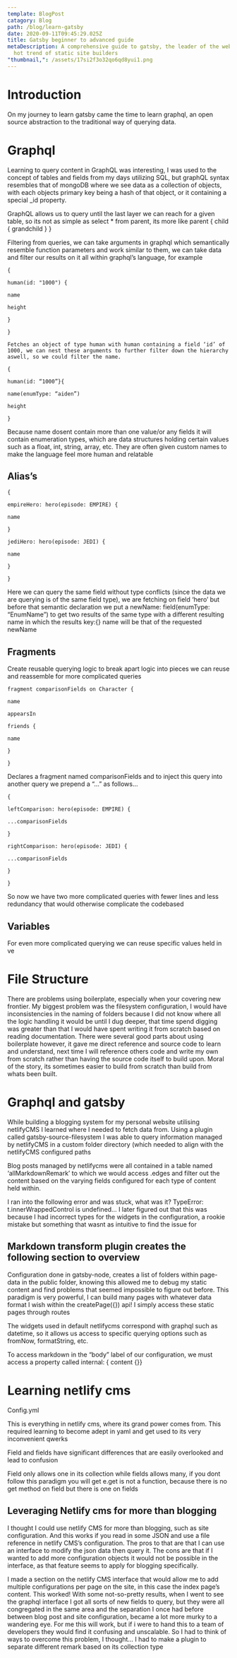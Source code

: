 ```yaml
---
template: BlogPost
catagory: Blog
path: /blog/learn-gatsby
date: 2020-09-11T09:45:29.025Z
title: Gatsby beginner to advanced guide
metaDescription: A comprehensive guide to gatsby, the leader of the webs latest
  hot trend of static site builders
"thumbnail,": /assets/17si2f3o32qo6qd8yui1.png
---
```

<!--StartFragment-->

# Introduction

On my journey to learn gatsby came the time to learn graphql, an open source abstraction to the traditional way of querying data.



# Graphql

Learning to query content in GraphQL was interesting, I was used to the concept of tables and fields from my days utilizing SQL, but graphQL syntax resembles that of mongoDB where we see data as a collection of objects, with each objects primary key being a hash of that object, or it containing a special _id property.



GraphQL allows us to query until the last layer we can reach for a given table, so its not as simple as select * from parent, its more like parent { child { grandchild } }



Filtering from queries, we can take arguments in graphql which semantically resemble function parameters and work similar to them, we can take data and filter our results on it all within graphql’s language, for example

`{`

`human(id: "1000") {`

`name`

`height`

`}`

`}`

`Fetches an object of type human with human containing a field ‘id’ of 1000, we can nest these arguments to further filter down the hierarchy aswell, so we could filter the name.`

`{`

`human(id: “1000”}{`

`name(enumType: “aiden”)`

`height`

`}`

Because name dosent contain more than one value/or any fields it will contain enumeration types, which are data structures holding certain values such as a float, int, string, array, etc. They are often given custom names to make the language feel more human and relatable



## Alias’s

`{`

`empireHero: hero(episode: EMPIRE) {`

`name`

`}`

`jediHero: hero(episode: JEDI) {`

`name`

`}`

`}`

Here we can query the same field without type conflicts (since the data we are querying is of the same field type), we are fetching on field ‘hero’ but before that semantic declaration we put a newName: field(enumType: “EnumName”) to get two results of the same type with a different resulting name in which the results key:{} name will be that of the requested newName



## Fragments

Create reusable querying logic to break apart logic into pieces we can reuse and reassemble for more complicated queries

`fragment comparisonFields on Character {`

`name`

`appearsIn`

`friends {`

`name`

`}`

`}`

Declares a fragment named comparisonFields and to inject this query into another query we prepend a “...” as follows…

`{`

`leftComparison: hero(episode: EMPIRE) {`

`...comparisonFields`

`}`

`rightComparison: hero(episode: JEDI) {`

`...comparisonFields`

`}`

`}`

So now we have two more complicated queries with fewer lines and less redundancy that would otherwise complicate the codebased



## Variables

For even more complicated querying we can reuse specific values held in ve

# File Structure

There are problems using boilerplate, especially when your covering new frontier. My biggest problem was the filesystem configuration, I would have inconsistencies in the naming of folders because I did not know where all the logic handling it would be until I dug deeper, that time spend digging was greater than that I would have spent writing it from scratch based on reading documentation. There were several good parts about using boilerplate however, it gave me direct reference and source code to learn and understand, next time I will reference others code and write my own from scratch rather than having the source code itself to build upon. Moral of the story, its sometimes easier to build from scratch than build from whats been built.

# Graphql and gatsby

While building a blogging system for my personal website utilising netlifyCMS I learned where I needed to fetch data from. Using a plugin called gatsby-source-filesystem I was able to query information managed by netlifyCMS in a custom folder directory (which needed to align with the netlifyCMS configured paths



Blog posts managed by netlifycms were all contained in a table named ‘allMarkdownRemark’ to which we would access .edges and filter out the content based on the varying fields configured for each type of content held within.



I ran into the following error and was stuck, what was it? TypeError: t.innerWrappedControl is undefined… I later figured out that this was because I had incorrect types for the widgets in the configuration, a rookie mistake but something that wasnt as intuitive to find the issue for



## Markdown transform plugin creates the following section to overview



Configuration done in gatsby-node, creates a list of folders within page-data in the public folder, knowing this allowed me to debug my static content and find problems that seemed impossible to figure out before. This paradigm is very powerful, I can build many pages with whatever data format I wish within the createPage({}) api! I simply access these static pages through routes



The widgets used in default netlifycms correspond with graphql such as datetime, so it allows us access to specific querying options such as fromNow, formatString, etc.



To access markdown in the “body” label of our configuration, we must access a property called internal: { content {}}



# Learning netlify cms



Config.yml



This is everything in netlify cms, where its grand power comes from. This required learning to become adept in yaml and get used to its very inconvenient qwerks



Field and fields have significant differences that are easily overlooked and lead to confusion

Field only allows one in its collection while fields allows many, if you dont follow this paradigm you will get e.get is not a function, because there is no get method on field but there is one on fields



## Leveraging Netlify cms for more than blogging



I thought I could use netlify CMS for more than blogging, such as site configuration. And this works if you read in some JSON and use a file reference in netlify CMS’s configuration. The pros to that are that I can use an interface to modify the json data then query it. The cons are that if I wanted to add more configuration objects it would not be possible in the interface, as that feature seems to apply for blogging specifically.



I made a section on the netlify CMS interface that would allow me to add multiple configurations per page on the site, in this case the index page’s content. This worked! With some not-so-pretty results, when I went to see the graphql interface I got all sorts of new fields to query, but they were all congregated in the same area and the separation I once had before between blog post and site configuration, became a lot more murky to a wandering eye. For me this will work, but if i were to hand this to a team of developers they would find it confusing and unscalable. So I had to think of ways to overcome this problem, I thought… I had to make a plugin to separate different remark based on its collection type